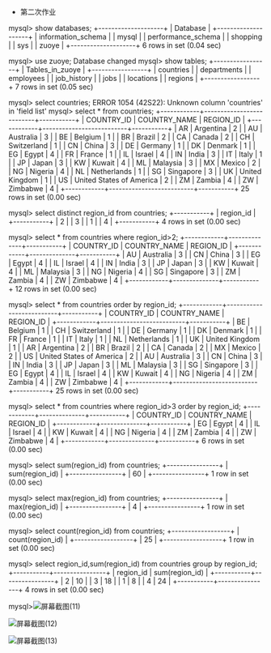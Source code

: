 - 第二次作业

mysql> show databases;
+--------------------+
| Database           |
+--------------------+
| information_schema |
| mysql              |
| performance_schema |
| shopping           |
| sys                |
| zuoye              |
+--------------------+
6 rows in set (0.04 sec)

mysql> use zuoye;
Database changed
mysql> show tables;
+-----------------+
| Tables_in_zuoye |
+-----------------+
| countries       |
| departments     |
| employees       |
| job_history     |
| jobs            |
| locations       |
| regions         |
+-----------------+
7 rows in set (0.05 sec)

mysql> select countries;
ERROR 1054 (42S22): Unknown column 'countries' in 'field list'
mysql> select * from countries;
+------------+--------------------------+-----------+
| COUNTRY_ID | COUNTRY_NAME             | REGION_ID |
+------------+--------------------------+-----------+
| AR         | Argentina                | 2         |
| AU         | Australia                | 3         |
| BE         | Belgium                  | 1         |
| BR         | Brazil                   | 2         |
| CA         | Canada                   | 2         |
| CH         | Switzerland              | 1         |
| CN         | China                    | 3         |
| DE         | Germany                  | 1         |
| DK         | Denmark                  | 1         |
| EG         | Egypt                    | 4         |
| FR         | France                   | 1         |
| IL         | Israel                   | 4         |
| IN         | India                    | 3         |
| IT         | Italy                    | 1         |
| JP         | Japan                    | 3         |
| KW         | Kuwait                   | 4         |
| ML         | Malaysia                 | 3         |
| MX         | Mexico                   | 2         |
| NG         | Nigeria                  | 4         |
| NL         | Netherlands              | 1         |
| SG         | Singapore                | 3         |
| UK         | United Kingdom           | 1         |
| US         | United States of America | 2         |
| ZM         | Zambia                   | 4         |
| ZW         | Zimbabwe                 | 4         |
+------------+--------------------------+-----------+
25 rows in set (0.00 sec)

mysql> select distinct region_id from countries;
+-----------+
| region_id |
+-----------+
| 2         |
| 3         |
| 1         |
| 4         |
+-----------+
4 rows in set (0.00 sec)

mysql> select * from countries where region_id>2;
+------------+--------------+-----------+
| COUNTRY_ID | COUNTRY_NAME | REGION_ID |
+------------+--------------+-----------+
| AU         | Australia    | 3         |
| CN         | China        | 3         |
| EG         | Egypt        | 4         |
| IL         | Israel       | 4         |
| IN         | India        | 3         |
| JP         | Japan        | 3         |
| KW         | Kuwait       | 4         |
| ML         | Malaysia     | 3         |
| NG         | Nigeria      | 4         |
| SG         | Singapore    | 3         |
| ZM         | Zambia       | 4         |
| ZW         | Zimbabwe     | 4         |
+------------+--------------+-----------+
12 rows in set (0.00 sec)

mysql> select * from countries order by region_id;
+------------+--------------------------+-----------+
| COUNTRY_ID | COUNTRY_NAME             | REGION_ID |
+------------+--------------------------+-----------+
| BE         | Belgium                  | 1         |
| CH         | Switzerland              | 1         |
| DE         | Germany                  | 1         |
| DK         | Denmark                  | 1         |
| FR         | France                   | 1         |
| IT         | Italy                    | 1         |
| NL         | Netherlands              | 1         |
| UK         | United Kingdom           | 1         |
| AR         | Argentina                | 2         |
| BR         | Brazil                   | 2         |
| CA         | Canada                   | 2         |
| MX         | Mexico                   | 2         |
| US         | United States of America | 2         |
| AU         | Australia                | 3         |
| CN         | China                    | 3         |
| IN         | India                    | 3         |
| JP         | Japan                    | 3         |
| ML         | Malaysia                 | 3         |
| SG         | Singapore                | 3         |
| EG         | Egypt                    | 4         |
| IL         | Israel                   | 4         |
| KW         | Kuwait                   | 4         |
| NG         | Nigeria                  | 4         |
| ZM         | Zambia                   | 4         |
| ZW         | Zimbabwe                 | 4         |
+------------+--------------------------+-----------+
25 rows in set (0.00 sec)

mysql> select * from countries where region_id>3 order by region_id;
+------------+--------------+-----------+
| COUNTRY_ID | COUNTRY_NAME | REGION_ID |
+------------+--------------+-----------+
| EG         | Egypt        | 4         |
| IL         | Israel       | 4         |
| KW         | Kuwait       | 4         |
| NG         | Nigeria      | 4         |
| ZM         | Zambia       | 4         |
| ZW         | Zimbabwe     | 4         |
+------------+--------------+-----------+
6 rows in set (0.00 sec)

mysql> select sum(region_id) from countries;
+----------------+
| sum(region_id) |
+----------------+
|             60 |
+----------------+
1 row in set (0.00 sec)

mysql> select max(region_id) from countries;
+----------------+
| max(region_id) |
+----------------+
| 4              |
+----------------+
1 row in set (0.00 sec)

mysql> select count(region_id) from countries;
+------------------+
| count(region_id) |
+------------------+
|               25 |
+------------------+
1 row in set (0.00 sec)

mysql> select region_id,sum(region_id) from countries group by region_id;
+-----------+----------------+
| region_id | sum(region_id) |
+-----------+----------------+
| 2         |             10 |
| 3         |             18 |
| 1         |              8 |
| 4         |             24 |
+-----------+----------------+
4 rows in set (0.00 sec)

mysql>![屏幕截图(11)](C:\Users\赵文洋\Pictures\Screenshots\屏幕截图(11).png)

![屏幕截图(12)](C:\Users\赵文洋\Pictures\Screenshots\屏幕截图(12).png)

![屏幕截图(13)](C:\Users\赵文洋\Pictures\Screenshots\屏幕截图(13).png)